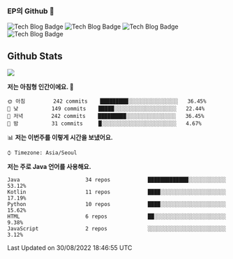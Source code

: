 ### EP의 Github 👋

![Tech Blog Badge](http://img.shields.io/badge/-Java-black?style=flat-square)
![Tech Blog Badge](http://img.shields.io/badge/-Kotlin-purple?style=flat-square)
![Tech Blog Badge](http://img.shields.io/badge/-Spring%20Boot-black?style=flat-square)
![Tech Blog Badge](http://img.shields.io/badge/-JPA-black?style=flat-square)

## Github Stats  
<div align="left"><img src="https://github-readme-stats.vercel.app/api?username=eastperson&show_icons=true&count_private=true&hide_border=true" align="center" /></div> 

<!--START_SECTION:waka-->
**저는 아침형 인간이에요. 🐤** 

```text
🌞 아침         242 commits    █████████░░░░░░░░░░░░░░░░   36.45% 
🌆 낮　         149 commits    █████░░░░░░░░░░░░░░░░░░░░   22.44% 
🌃 저녁         242 commits    █████████░░░░░░░░░░░░░░░░   36.45% 
🌙 밤　         31 commits     █░░░░░░░░░░░░░░░░░░░░░░░░   4.67%

```


📊 **저는 이번주를 이렇게 시간을 보냈어요.** 

```text
⌚︎ Timezone: Asia/Seoul

```

**저는 주로 Java 언어를 사용해요.** 

```text
Java                     34 repos            █████████████░░░░░░░░░░░░   53.12% 
Kotlin                   11 repos            ████░░░░░░░░░░░░░░░░░░░░░   17.19% 
Python                   10 repos            ████░░░░░░░░░░░░░░░░░░░░░   15.62% 
HTML                     6 repos             ██░░░░░░░░░░░░░░░░░░░░░░░   9.38% 
JavaScript               2 repos             ░░░░░░░░░░░░░░░░░░░░░░░░░   3.12%

```



 Last Updated on 30/08/2022 18:46:55 UTC
<!--END_SECTION:waka-->
